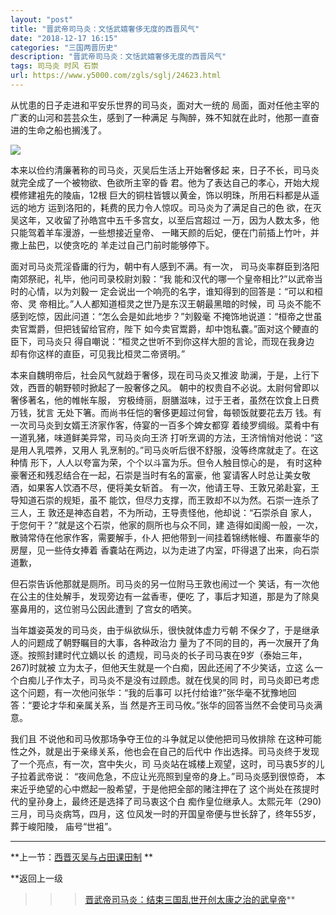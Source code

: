 ```yaml
---
layout: "post"
title: "晋武帝司马炎：文恬武嬉奢侈无度的西晋风气"
date: "2018-12-17 16:15"
categories: "三国两晋历史"
description: "晋武帝司马炎：文恬武嬉奢侈无度的西晋风气"
tags: 司马炎 时风 石崇
url: https://www.y5000.com/zgls/sglj/24623.html
---
```






从忧患的日子走进和平安乐世界的司马炎，面对大一统的 局面，面对任他主宰的广袤的山河和芸芸众生，感到了一种满足
与陶醉，殊不知就在此时，他那一直奋进的生命之船也搁浅了。

![](https://img.y5000.com/uploads/allimg/170803/12-1FP3112604227.jpg)

本来以俭约清廉著称的司马炎，灭吴后生活上开始奢侈起 来，日子不长，司马炎就完全成了一个被物欲、色欲所主宰的昏
君。他为了表达自己的孝心，开始大规模修建袓先的陵庙，12根 巨大的铜柱皆镀以黄金，饰以明珠，所用石料都是从遥远的地方
运到洛阳的，耗费的民力令人惊叹。司马炎为了满足自己的色 欲，在灭吴这年，又收留了孙皓宫中五千多宫女，以至后宫超过
一万，因为人数太多，他只能驾着羊车漫游，一些想接近皇帝、 一睹天颜的后妃，便在门前插上竹叶，并撒上盐巴，以使贪吃的 羊走过自己门前时能够停下。

面对司马炎荒淫昏庸的行为，朝中有人感到不满。有一次， 司马炎率群臣到洛阳南郊祭祀，礼毕，他问司录校尉刘毅：“我
能和汉代的哪一个皇帝相比?”以武帝当时的心情，以为刘毅一 定会说出一个响亮的名字，谁知得到的回答是：“可以和桓帝、灵
帝相比。”人人都知道桓灵之世乃是东汉王朝最黑暗的时候，司 马炎不能不感到吃惊，因此问道：“怎么会是如此地步？”刘毅毫
不掩饰地说道：“桓帝之世虽卖官鬻爵，但把钱留给官府，陛下 如今卖官鬻爵，却中饱私嚢。”面对这个鲠直的臣下，司马炎只
得自嘲说：“桓灵之世听不到你这样大胆的言论，而现在我身边 却有你这样的直臣，可见我比桓灵二帝贤明。”

本来自魏明帝后，社会风气就趋于奢侈，现在司马炎又推波 助澜，于是，上行下效，西晋的朝野顿时掀起了一股奢侈之风。
朝中的权贵自不必说。太尉何曾即以奢侈著名，他的帷帐车服， 穷极绮丽，厨膳滋味，过于王者，虽然在饮食上日费万钱，犹言
无处下箸。而尚书任恺的奢侈更超过何曾，每顿饭就要花去万 钱。有一次司马炎到女婿王济家作客，侍宴的一百多个婢女都穿
着绫罗绸缎。菜肴中有一道乳猪，味道鲜美异常，司马炎向王济 打听烹调的方法，王济悄悄对他说：“这是用人乳喂养，又用人
乳烹制的。”司马炎听后很不舒服，没等终席就走了。在这种情 形下，人人以夸富为荣，个个以斗富为乐。但令人触目惊心的是，
有时这种豪奢还和残忍结合在一起，石崇是当时有名的富豪，他 宴请客人时总让美女敬酒，如果客人饮酒不尽，便将美女斩首。
有一次，他请王导、王敦兄弟赴宴，王导知道石崇的规矩，虽不 能饮，但尽力支撑，而王敦却不以为然。石崇一连杀了三人，王
敦还是神态自若，不为所动，王导责怪他，他却说：“石崇杀自 家人，于您何干？”就是这个石崇，他家的厕所也与众不同，建
造得如闺阁一般，一次，散骑常侍在他家作客，需要解手，仆人 把他带到一间挂着锦绣帐幔、布置豪华的房屋，见一些侍女捧着
香嚢站在两边，以为走进了内室，吓得退了出来，向石崇道歉，

但石崇告诉他那就是厕所。司马炎的另一位附马王敦也闹过一个 笑话，有一次他在公主的住处解手，发现旁边有一盆香枣，便吃
了，事后才知道，那是为了除臭塞鼻用的，这位驸马公因此遭到 了宫女的哂笑。

当年雄姿英发的司马炎，由于纵欲纵乐，很快就体虚力亏朝 不保夕了，于是继承人的问题成了朝野瞩目的大事，各种政治力
量为了不同的目的，再一次展开了角逐。按照封建时代立嫡以长 的遗规，司马炎的长子司马衷在9岁（泰始三年，267)时就被
立为太子，但他天生就是一个白痴，因此还闹了不少笑话，立这 么一个白痴儿子作太子，司马炎不是没有过顾虑。就在伐吴的同
时，司马炎即已考虑这个问题，有一次他问张华：“我的后事可 以托付给谁?”张华毫不犹豫地回答：“要论才华和亲属关系，当
然是齐王司马攸。”张华的回答当然不会使司马炎满意。

我们且 不说他和司马攸那场争夺王位的斗争就足以使他把司马攸排除 在这种可能性之外，就是出于亲缘关系，他也会在自己的后代中
作出选择。司马炎终于发现了一个亮点，有一次，宫中失火，司 马炎站在城楼上观望，这时，司马衷5岁的儿子拉着武帝说：
“夜间危急，不应让光亮照到皇帝的身上。”司马炎感到很惊奇， 本来近乎绝望的心中燃起一股希望，于是他把全部的赌注押在了
这个尚处在孩提时代的皇孙身上，最终还是选择了司马衷这个白 痴作皇位继承人。太熙元年（290)三月，司马炎病笃，四月，这
位风发一时的开国皇帝便与世长辞了，终年55岁，葬于峻阳陵， 庙号“世袓”。

* * *

**上一节：[西晋灭吴与占田课田制](https://www.y5000.com/zgls/sglj/24622.html) **

**返回上一级
>>>[晋武帝司马炎：结束三国乱世开创太康之治的武皇帝](https://www.y5000.com/zgls/sglj/24624.html)**
